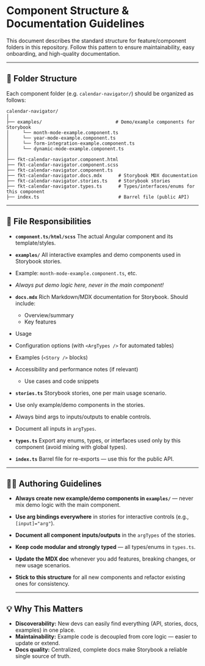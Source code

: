 # Component Structure & Documentation Guidelines

This document describes the standard structure for feature/component folders in this repository.
Follow this pattern to ensure maintainability, easy onboarding, and high-quality documentation.

---

## 📁 Folder Structure

Each component folder (e.g. `calendar-navigator/`) should be organized as follows:

```
calendar-navigator/
│
├── examples/                           # Demo/example components for Storybook
│     └── month-mode-example.component.ts
│     └── year-mode-example.component.ts
│     └── form-integration-example.component.ts
│     └── dynamic-mode-example.component.ts
│
├── fkt-calendar-navigator.component.html
├── fkt-calendar-navigator.component.scss
├── fkt-calendar-navigator.component.ts
├── fkt-calendar-navigator.docs.mdx      # Storybook MDX documentation
├── fkt-calendar-navigator.stories.ts    # Storybook stories
├── fkt-calendar-navigator.types.ts      # Types/interfaces/enums for this component
├── index.ts                             # Barrel file (public API)
```

---

## 📖 File Responsibilities

- **`component.ts/html/scss`**
  The actual Angular component and its template/styles.

- **`examples/`**
  All interactive examples and demo components used in Storybook stories.
- Example: `month-mode-example.component.ts`, etc.
- *Always put demo logic here, never in the main component!*

- **`docs.mdx`**
  Rich Markdown/MDX documentation for Storybook.
  Should include:
	- Overview/summary
	- Key features
- Usage
- Configuration options (with `<ArgTypes />` for automated tables)
- Examples (`<Story />` blocks)
- Accessibility and performance notes (if relevant)
	- Use cases and code snippets

- **`stories.ts`**
  Storybook stories, one per main usage scenario.
- Use only example/demo components in the stories.
- Always bind args to inputs/outputs to enable controls.
- Document all inputs in `argTypes`.

- **`types.ts`**
  Export any enums, types, or interfaces used only by this component (avoid mixing with global types).

- **`index.ts`**
  Barrel file for re-exports — use this for the public API.

---

## 🧑‍💻 Authoring Guidelines

- **Always create new example/demo components in `examples/`** — never mix demo logic with the main component.
- **Use arg bindings everywhere** in stories for interactive controls (e.g., `[input]="arg"`).
- **Document all component inputs/outputs** in the `argTypes` of the stories.
- **Keep code modular and strongly typed** — all types/enums in `types.ts`.
- **Update the MDX doc** whenever you add features, breaking changes, or new usage scenarios.
- **Stick to this structure** for all new components and refactor existing ones for consistency.

  ---

## 💡 Why This Matters

- **Discoverability:** New devs can easily find everything (API, stories, docs, examples) in one place.
- **Maintainability:** Example code is decoupled from core logic — easier to update or extend.
- **Docs quality:** Centralized, complete docs make Storybook a reliable single source of truth.
